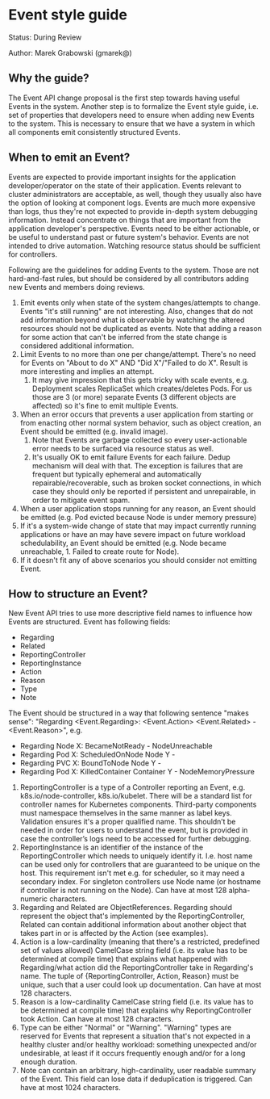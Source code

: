 # Event style guide

Status: During Review

Author: Marek Grabowski (gmarek@)

## Why the guide?

The Event API change proposal is the first step towards having useful Events in the system. Another step is to formalize the Event style guide, i.e. set of properties that developers need to ensure when adding new Events to the system. This is necessary to ensure that we have a system in which all components emit consistently structured Events.

## When to emit an Event?

Events are expected to provide important insights for the application developer/operator on the state of their application. Events relevant to cluster administrators are acceptable, as well, though they usually also have the option of looking at component logs. Events are much more expensive than logs, thus they're not expected to provide in-depth system debugging information. Instead concentrate on things that are important from the application developer's perspective. Events need to be either actionable, or be useful to understand past or future system's behavior. Events are not intended to drive automation. Watching resource status should be sufficient for controllers.

Following are the guidelines for adding Events to the system. Those are not hard-and-fast rules, but should be considered by all contributors adding new Events and members doing reviews.
1. Emit events only when state of the system changes/attempts to change. Events "it's still running" are not interesting. Also, changes that do not add information beyond what is observable by watching the altered resources should not be duplicated as events. Note that adding a reason for some action that can't be inferred from the state change is considered additional information.
1. Limit Events to no more than one per change/attempt. There's no need for Events on "About to do X" AND "Did X"/"Failed to do X". Result is more interesting and implies an attempt.
	1. It may give impression that this gets tricky with scale events, e.g. Deployment scales ReplicaSet which creates/deletes Pods. For us those are 3 (or more) separate Events (3 different objects are affected) so it's fine to emit multiple Events.
1. When an error occurs that prevents a user application from starting or from enacting other normal system behavior, such as object creation, an Event should be emitted (e.g. invalid image).
	1. Note that Events are garbage collected so every user-actionable error needs to be surfaced via resource status as well.
	1. It's usually OK to emit failure Events for each failure. Dedup mechanism will deal with that. The exception is failures that are frequent but typically ephemeral and automatically repairable/recoverable, such as broken socket connections, in which case they should only be reported if persistent and unrepairable, in order to mitigate event spam.
1. When a user application stops running for any reason, an Event should be emitted (e.g. Pod evicted because Node is under memory pressure)
1. If it's a system-wide change of state that may impact currently running applications or have an may have severe impact on future workload schedulability, an Event should be emitted (e.g. Node became unreachable, 1. Failed to create route for Node).
1. If it doesn't fit any of above scenarios you should consider not emitting Event.

## How to structure an Event?
New Event API tries to use more descriptive field names to influence how Events are structured. Event has following fields:
* Regarding
* Related
* ReportingController
* ReportingInstance
* Action
* Reason
* Type
* Note

The Event should be structured in a way that following sentence "makes sense":
"Regarding <Event.Regarding>: <Event.Action> <Event.Related> - <Event.Reason>", e.g.
* Regarding Node X: BecameNotReady - NodeUnreachable
* Regarding Pod X: ScheduledOnNode Node Y - <nil>
* Regarding PVC X: BoundToNode Node Y - <nil>
* Regarding Pod X: KilledContainer Container Y - NodeMemoryPressure

1. ReportingController is a type of a Controller reporting an Event, e.g. k8s.io/node-controller, k8s.io/kubelet. There will be a standard list for controller names for Kubernetes components. Third-party components must namespace themselves in the same manner as label keys. Validation ensures it's a proper qualified name. This shouldn’t be needed in order for users to understand the event, but is provided in case the controller’s logs need to be accessed for further debugging.
1. ReportingInstance is an identifier of the instance of the ReportingController which needs to uniquely identify it. I.e. host name can be used only for controllers that are guaranteed to be unique on the host. This requirement isn't met e.g. for scheduler, so it may need a secondary index. For singleton controllers use Node name (or hostname if controller is not running on the Node). Can have at most 128 alpha-numeric characters.
1. Regarding and Related are ObjectReferences. Regarding should represent the object that's implemented by the ReportingController, Related can contain additional information about another object that takes part in or is affected by the Action (see examples).
1. Action is a low-cardinality (meaning that there's a restricted, predefined set of values allowed) CamelCase string field (i.e. its value has to be determined at compile time) that explains what happened with Regarding/what action did the ReportingController take in Regarding's name.  The tuple of {ReportingController, Action, Reason} must be unique, such that a user could look up documentation. Can have at most 128 characters.
1. Reason is a low-cardinality CamelCase string field (i.e. its value has to be determined at compile time) that explains why ReportingController took Action. Can have at most 128 characters.
1. Type can be either "Normal" or "Warning". "Warning" types are reserved for Events that represent a situation that's not expected in a healthy cluster and/or healthy workload: something unexpected and/or undesirable, at least if it occurs frequently enough and/or for a long enough duration.
1. Note can contain an arbitrary, high-cardinality, user readable summary of the Event. This field can lose data if deduplication is triggered. Can have at most 1024 characters.

